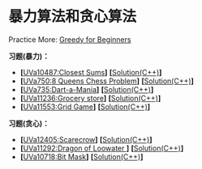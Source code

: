 # 暴力算法和贪心算法


Practice More: [Greedy for Beginners](https://leetcode.com/discuss/general-discussion/669996/greedy-for-beginners-problems-sample-solutions)

**习题(暴力)：**  
* **[**[UVa10487:Closest Sums](https://vjudge.net/problem/UVA-10487)**]** **[**[Solution(C++)][1]**]**
* **[**[UVa750:8 Queens Chess Problem](https://vjudge.net/problem/UVA-750)**]** **[**[Solution(C++)][1]**]**
* **[**[UVa735:Dart-a-Mania](https://vjudge.net/problem/UVA-735)**]** **[**[Solution(C++)][1]**]**
* **[**[UVa11236:Grocery store](https://vjudge.net/problem/UVA-11236)**]** **[**[Solution(C++)][1]**]**
* **[**[UVa11553:Grid Game](https://vjudge.net/problem/UVA-11553)**]** **[**[Solution(C++)][1]**]**

**习题(贪心)：**  
* **[**[UVa12405:Scarecrow](https://vjudge.net/problem/UVA-12405)**]** **[**[Solution(C++)][1]**]**
* **[**[UVa11292:Dragon of Loowater ](https://vjudge.net/problem/UVA-11292)**]** **[**[Solution(C++)][1]**]**
* **[**[UVa10718:Bit Mask](https://vjudge.net/problem/UVA-10718)**]** **[**[Solution(C++)][1]**]**

[1]: https://github.com/Huixxi/Algorithm-with-Cplusplus/blob/master/Week01-%E5%9F%BA%E7%A1%80/UVa1585_Score.cpp
